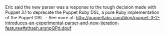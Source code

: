 Eric said the new parser was a response to the tough decision made with Puppet 3.1 to deprecate the Puppet Ruby DSL, a pure Ruby implementation of the Puppet DSL. - See more at: http://puppetlabs.com/blog/puppet-3-2-introduces-an-experimental-parser-and-new-iteration-features#sthash.arsnpQPd.dpuf
